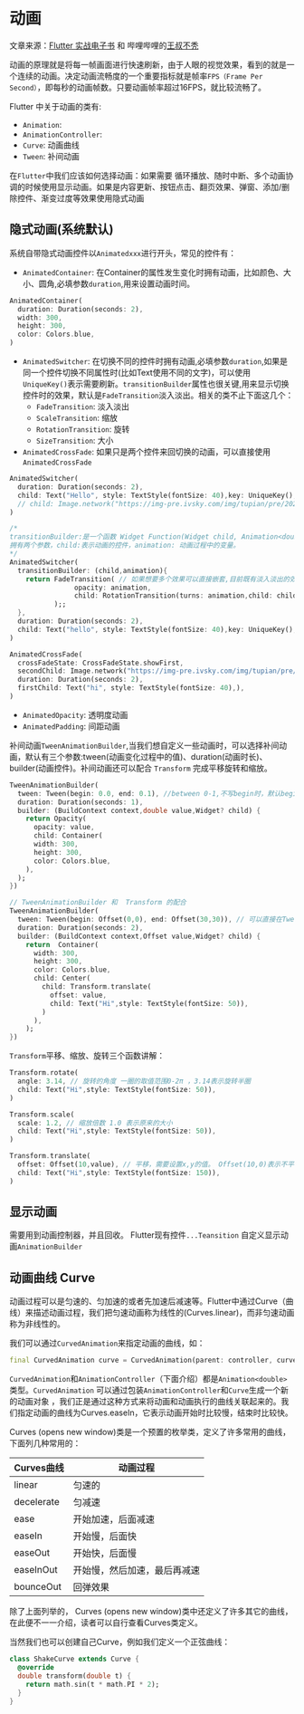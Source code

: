 # 动画
文章来源：[Flutter 实战电子书](https://book.flutterchina.club/chapter9/intro.html) 和 哔哩哔哩的[王叔不秃](https://www.bilibili.com/medialist/play/589533168?from=space&business=space_channel&business_id=130705&desc=1)

动画的原理就是将每一帧画面进行快速刷新，由于人眼的视觉效果，看到的就是一个连续的动画。决定动画流畅度的一个重要指标就是帧率`FPS（Frame Per Second）`，即每秒的动画帧数。只要动画帧率超过16FPS，就比较流畅了。


Flutter 中关于动画的类有:
* `Animation`:
* `AnimationController`: 
* `Curve`: 动画曲线
* `Tween`: 补间动画

在`Flutter`中我们应该如何选择动画：如果需要 循环播放、随时中断、多个动画协调的时候使用显示动画。如果是内容更新、按钮点击、翻页效果、弹窗、添加/删除控件、渐变过度等效果使用隐式动画

## 隐式动画(系统默认)
系统自带隐式动画控件以`Animatedxxx`进行开头，常见的控件有：
* `AnimatedContainer`: 在Container的属性发生变化时拥有动画，比如颜色、大小、圆角,必填参数`duration`,用来设置动画时间。

```dart
AnimatedContainer(
  duration: Duration(seconds: 2),
  width: 300,
  height: 300,
  color: Colors.blue,
)
```

* `AnimatedSwitcher`: 在切换不同的控件时拥有动画,必填参数`duration`,如果是同一个控件切换不同属性时(比如Text使用不同的文字)，可以使用`UniqueKey()`表示需要刷新。`transitionBuilder`属性也很关键,用来显示切换控件时的效果，默认是`FadeTransition`淡入淡出。相关的类不止下面这几个： 
  * `FadeTransition`: 淡入淡出
  * `ScaleTransition`: 缩放
  * `RotationTransition`: 旋转
  * `SizeTransition`: 大小
* `AnimatedCrossFade`: 如果只是两个控件来回切换的动画，可以直接使用`AnimatedCrossFade`

```dart
AnimatedSwitcher(
  duration: Duration(seconds: 2),
  child: Text("Hello", style: TextStyle(fontSize: 40),key: UniqueKey(),),
  // child: Image.network("https://img-pre.ivsky.com/img/tupian/pre/202103/10/sunyunzhu_wuxiushan_baoshenqun.jpg"),
)

/* 
transitionBuilder:是一个函数 Widget Function(Widget child, Animation<double> animation)，
拥有两个参数，child:表示动画的控件，animation: 动画过程中的变量。
*/
AnimatedSwitcher(
  transitionBuilder: (child,animation){
    return FadeTransition( // 如果想要多个效果可以直接嵌套,目前既有淡入淡出的效果，又有旋转的效果
                opacity: animation,
                child: RotationTransition(turns: animation,child: child,),
           );;
  },
  duration: Duration(seconds: 2),
  child: Text("hello", style: TextStyle(fontSize: 40),key: UniqueKey(),),
)

AnimatedCrossFade(
  crossFadeState: CrossFadeState.showFirst,
  secondChild: Image.network("https://img-pre.ivsky.com/img/tupian/pre/202103/10/sunyunzhu_wuxiushan_baoshenqun.jpg"),
  duration: Duration(seconds: 2),
  firstChild: Text("hi", style: TextStyle(fontSize: 40),),
)
```

* `AnimatedOpacity`: 透明度动画
* `AnimatedPadding`: 间距动画

补间动画`TweenAnimationBuilder`,当我们想自定义一些动画时，可以选择补间动画，默认有三个参数:tween(动画变化过程中的值)、duration(动画时长)、builder(动画控件)。补间动画还可以配合 `Transform` 完成平移旋转和缩放。

```dart
TweenAnimationBuilder(
  tween: Tween(begin: 0.0, end: 0.1), //between 0-1,不写begin时，默认begin和end的值是一样的,当动画运行期间修改end的值，系统不会先完成上一个未完成的动画，而是会以当前值开始下一个动画。
  duration: Duration(seconds: 1),
  builder: (BuildContext context,double value,Widget? child) {
    return Opacity(
      opacity: value,
      child: Container(
      width: 300,
      height: 300,
      color: Colors.blue,
    ),
  );
})

// TweenAnimationBuilder 和  Transform 的配合
TweenAnimationBuilder(
  tween: Tween(begin: Offset(0,0), end: Offset(30,30)), // 可以直接在Tween这里写Offset，也可以在平移动画里写
  duration: Duration(seconds: 2),
  builder: (BuildContext context,Offset value,Widget? child) {
    return  Container(
      width: 300,
      height: 300,
      color: Colors.blue,
      child: Center(
        child: Transform.translate(
          offset: value,
          child: Text("Hi",style: TextStyle(fontSize: 50)),
        )
      ),
    );
})
```
`Transform`平移、缩放、旋转三个函数讲解：
```dart
Transform.rotate(
  angle: 3.14, // 旋转的角度 一圈的取值范围0-2π ，3.14表示旋转半圈
  child: Text("Hi",style: TextStyle(fontSize: 50)),
)

Transform.scale(
  scale: 1.2, // 缩放倍数 1.0 表示原来的大小
  child: Text("Hi",style: TextStyle(fontSize: 50)),
)

Transform.translate(
  offset: Offset(10,value), // 平移，需要设置x,y的值。 Offset(10,0)表示不平移
  child: Text("Hi",style: TextStyle(fontSize: 150)),
)
```


## 显示动画
需要用到动画控制器，并且回收。
Flutter现有控件`...Teansition`
自定义显示动画`AnimationBuilder`



## 动画曲线 Curve
动画过程可以是匀速的、匀加速的或者先加速后减速等。Flutter中通过Curve（曲线）来描述动画过程，我们把匀速动画称为线性的(Curves.linear)，而非匀速动画称为非线性的。

我们可以通过`CurvedAnimation`来指定动画的曲线，如：

```dart
final CurvedAnimation curve = CurvedAnimation(parent: controller, curve: Curves.easeIn);
```    
`CurvedAnimation`和`AnimationController`（下面介绍）都是`Animation<double>`类型。`CurvedAnimation` 可以通过包装`AnimationController`和`Curve`生成一个新的动画对象 ，我们正是通过这种方式来将动画和动画执行的曲线关联起来的。我们指定动画的曲线为Curves.easeIn，它表示动画开始时比较慢，结束时比较快。

Curves (opens new window)类是一个预置的枚举类，定义了许多常用的曲线，下面列几种常用的：

Curves曲线 | 动画过程
------- | -------
linear | 匀速的
decelerate | 匀减速
ease | 开始加速，后面减速
easeIn | 开始慢，后面快
easeOut | 开始快，后面慢
easeInOut | 开始慢，然后加速，最后再减速
bounceOut | 回弹效果

除了上面列举的， Curves (opens new window)类中还定义了许多其它的曲线，在此便不一一介绍，读者可以自行查看Curves类定义。

当然我们也可以创建自己Curve，例如我们定义一个正弦曲线：

```dart
class ShakeCurve extends Curve {
  @override
  double transform(double t) {
    return math.sin(t * math.PI * 2);
  }
}
```